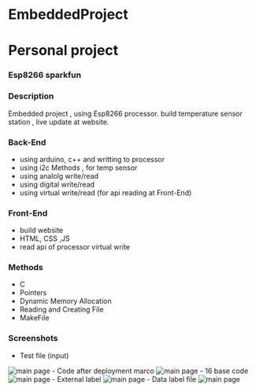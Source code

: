 # EmbeddedProject

# Personal project

### Esp8266 sparkfun

### Description
Embedded project , using Esp8266 processor. 
build temperature sensor station , live update at website.

### Back-End
- using arduino, c++ and writting to processor
- using i2c Methods , for temp sensor
- using analolg write/read
- using digital write/read
- using virtual write/read (for api reading at Front-End)
### Front-End
- build website
- HTML, CSS ,JS
- read api of processor virtual write

### Methods
- C
- Pointers
- Dynamic Memory Allocation
- Reading and Creating File
- MakeFile
### Screenshots

- Test file (input)
<img src="/screenshots/run file.png" alt="main page"/>
- Code after deployment marco
 <img src="/screenshots/after macro file.png" alt="main page"/>
- 16 base code
<img src="/screenshots/32 base code file.png" alt="main page"/>
- External label
 <img src="/screenshots/extern file.png" alt="main page"/>
- Data label file 
<img src="/screenshots/data label file.png" alt="main page"/>

